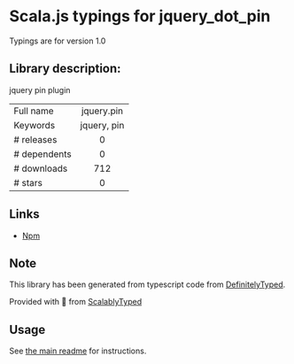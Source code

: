 
# Scala.js typings for jquery_dot_pin

Typings are for version 1.0

## Library description:
jquery pin plugin

|                    |                 |
| ------------------ | :-------------: |
| Full name          | jquery.pin |
| Keywords           | jquery, pin |
| # releases         | 0 |
| # dependents       | 0 |
| # downloads        | 712 |
| # stars            | 0 |

## Links
- [Npm](https://www.npmjs.com/package/jquery.pin)
    


## Note
This library has been generated from typescript code from [DefinitelyTyped](https://definitelytyped.org).

Provided with :purple_heart: from [ScalablyTyped](https://github.com/oyvindberg/ScalablyTyped)

## Usage
See [the main readme](../../readme.md) for instructions.


